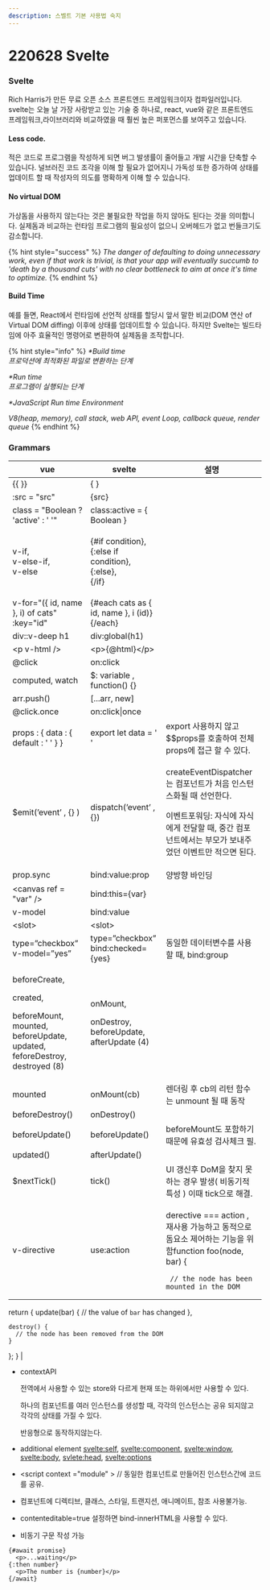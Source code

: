 ```yaml
---
description: 스벨트 기본 사용법 숙지
---
```


# 220628 Svelte



### Svelte

&#x20;Rich Harris가 만든 무료 오픈 소스 프론트엔드 프레임워크이자 컴파일러입니다. svelte는 오늘 날 가장 사랑받고 있는 기술 중 하나로, react, vue와 같은 프론트엔드 프레임워크,라이브러리와 비교하였을 때 훨씬 높은 퍼포먼스를 보여주고 있습니다.&#x20;



#### **Less code.**

적은 코드로 프로그램을 작성하게 되면 버그 발생률이 줄어들고 개발 시간을 단축할 수 있습니다. 널브러진 코드 조각을 이해 할 필요가 없어지니 가독성 또한 증가하여 상태를 업데이트 할 때 작성자의 의도를 명확하게 이해 할 수 있습니다.

#### No virtual DOM

가상돔을 사용하지 않는다는 것은 불필요한 작업을 하지 않아도 된다는 것을 의미합니다. 실제돔과 비교하는 런타임 프로그램의 필요성이 없으니 오버헤드가 없고 번들크기도 감소합니다.

{% hint style="success" %}
_The danger of defaulting to doing unnecessary work, even if that work is trivial, is that your app will eventually succumb to 'death by a thousand cuts' with no clear bottleneck to aim at once it's time to optimize._
{% endhint %}

#### Build Time&#x20;

예를 들면, React에서 런타임에 선언적 상태를 할당시 앞서 말한 비교(DOM 연산 of Virtual DOM diffing) 이후에 상태를 업데이트할 수 있습니다. 하지만 Svelte는 빌드타임에 아주 효율적인 명령어로 변환하여 실제돔을 조작합니다.

{% hint style="info" %}
_\*Build time_\
_프로덕션에 최적화된 파일로 변환하는 단계_

_\*Run time_\
_프로그램이 실행되는 단계_

_\*JavaScript Run time Environment_

_V8(heap, memory), call stack, web API, event Loop, callback queue, render queue_
{% endhint %}





### Grammars

| vue                                                                                                                   | svelte                                                               | 설명                                                                                                                                                                                                                                                                                                               |
| --------------------------------------------------------------------------------------------------------------------- | -------------------------------------------------------------------- | ---------------------------------------------------------------------------------------------------------------------------------------------------------------------------------------------------------------------------------------------------------------------------------------------------------------- |
| \{{ \}}                                                                                                               | { }                                                                  |                                                                                                                                                                                                                                                                                                                  |
| :src = "src"                                                                                                          | {src}                                                                |                                                                                                                                                                                                                                                                                                                  |
| class = "Boolean ? 'active' : ' '"                                                                                    | class:active = { Boolean }                                           |                                                                                                                                                                                                                                                                                                                  |
| <p>v-if, <br>v-else-if, <br>v-else</p>                                                                                | <p>{#if condition}, <br>{:else if condition}, {:else}, <br>{/if}</p> |                                                                                                                                                                                                                                                                                                                  |
| v-for="({ id, name }, i) of cats" :key="id"                                                                           | {#each cats as { id, name }, i (id)} {/each}                         |                                                                                                                                                                                                                                                                                                                  |
| div::v-deep h1                                                                                                        | div:global(h1)                                                       |                                                                                                                                                                                                                                                                                                                  |
| \<p v-html />                                                                                                         | \<p>{@html}\</p>                                                     |                                                                                                                                                                                                                                                                                                                  |
| @click                                                                                                                | on:click                                                             |                                                                                                                                                                                                                                                                                                                  |
| computed, watch                                                                                                       | $: variable , function() {}                                          |                                                                                                                                                                                                                                                                                                                  |
| arr.push()                                                                                                            | \[...arr, new]                                                       |                                                                                                                                                                                                                                                                                                                  |
| @click.once                                                                                                           | on:click\|once                                                       |                                                                                                                                                                                                                                                                                                                  |
| props : { data : { default : ' ' } }                                                                                  | export let data = ' '                                                | export 사용하지 않고 \$$props를 호출하여 전체 props에 접근 할 수 있다.                                                                                                                                                                                                                                                               |
| $emit(’event’ , {} )                                                                                                  | dispatch(’event’ , {})                                               | <p>createEventDispatcher는 컴포넌트가 처음 인스턴스화될 때 선언한다.</p><p>이벤트포워딩: 자식에 자식에게 전달할 때, 중간 컴포넌트에서는 부모가 보내주었던 이벤트만 적으면 된다.</p>                                                                                                                                                                                            |
| prop.sync                                                                                                             | bind:value:prop                                                      | 양방향 바인딩                                                                                                                                                                                                                                                                                                          |
| \<canvas ref = "var" />                                                                                               | bind:this={var}                                                      |                                                                                                                                                                                                                                                                                                                  |
| v-model                                                                                                               | bind:value                                                           |                                                                                                                                                                                                                                                                                                                  |
| \<slot>                                                                                                               | \<slot>                                                              |                                                                                                                                                                                                                                                                                                                  |
| type=”checkbox” v-model=”yes”                                                                                         | type=”checkbox” bind:checked={yes}                                   | 동일한 데이터변수를 사용할 때, bind:group                                                                                                                                                                                                                                                                                     |
| <p>beforeCreate, </p><p>created, </p><p>beforeMount, mounted, beforeUpdate, updated, feforeDestroy, destroyed (8)</p> | <p>onMount,</p><p> onDestroy, beforeUpdate, afterUpdate (4)</p>      |                                                                                                                                                                                                                                                                                                                  |
| mounted                                                                                                               | onMount(cb)                                                          | 렌더링 후 cb의 리턴 함수는 unmount 될 때 동작                                                                                                                                                                                                                                                                                  |
| beforeDestroy()                                                                                                       | onDestroy()                                                          |                                                                                                                                                                                                                                                                                                                  |
| beforeUpdate()                                                                                                        | beforeUpdate()                                                       | beforeMount도 포함하기 때문에 유효성 검사체크 필.                                                                                                                                                                                                                                                                                |
| updated()                                                                                                             |  afterUpdate()                                                       |                                                                                                                                                                                                                                                                                                                  |
| $nextTick()                                                                                                           |  tick()                                                              | UI 갱신후 DoM을 찾지 못하는 경우 발생( 비동기적 특성 ) 이때 tick으로 해결.                                                                                                                                                                                                                                                                |
| v-directive                                                                                                           | use:action                                                           | <p>derective === action , 재사용 가능하고 동적으로 돔요소 제어하는 기능을 위함function foo(node, bar) {</p><pre><code>  // the node has been mounted in the DOM

  return {
    update(bar) {
      // the value of `bar` has changed
    },

    destroy() {
      // the node has been removed from the DOM
    }
  };
}</code></pre> |

*   contextAPI

    전역에서 사용할 수 있는 store와 다르게 현재 또는 하위에서만 사용할 수 있다.

    하나의 컴포넌트를 여러 인스턴스를 생성할 때, 각각의 인스턴스는 공유 되지않고 각각의 상태를 가질 수 있다.

    반응형으로 동작하지않는다.
* additional element [svelte:self](svelte:self), [svelte:component](svelte:component), [svelte:window](svelte:window), [svelte:body](svelte:body), [svlete:head](svlete:head), [svelte:options](svelte:options)
* \<script context ="module" > // 동일한 컴포넌트로 만들어진 인스턴스간에 코드를 공유.
* 컴포넌트에 디렉티브, 클래스, 스타일, 트랜지션, 애니메이트, 참조 사용불가능.
* contenteditable=true 설정하면 bind-innerHTML을 사용할 수 있다.
* 비동기 구문 작성 가능&#x20;

```
{#await promise}
  <p>...waiting</p>
{:then number}
  <p>The number is {number}</p>
{/await}
```
